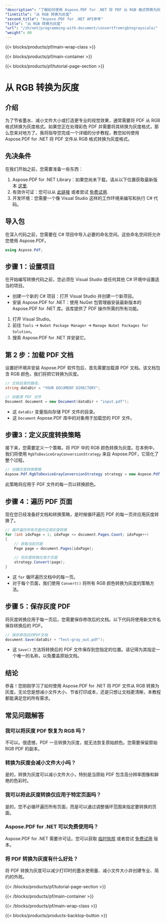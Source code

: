 ```yaml
---
"description": "了解如何使用 Aspose.PDF for .NET 将 PDF 从 RGB 格式转换为灰度格式。本指南将逐步指导您简化 PDF 颜色转换并节省文件空间。"
"linktitle": "从 RGB 转换为灰度"
"second_title": "Aspose.PDF for .NET API参考"
"title": "从 RGB 转换为灰度"
"url": "/zh/net/programming-with-document/convertfromrgbtograyscale/"
"weight": 60
---
```


{{< blocks/products/pf/main-wrap-class >}}

{{< blocks/products/pf/main-container >}}

{{< blocks/products/pf/tutorial-page-section >}}

# 从 RGB 转换为灰度

## 介绍

为了节省墨水、减小文件大小或打造更专业的视觉效果，通常需要将 PDF 从 RGB 格式转换为灰度格式。如果您正在处理彩色 PDF 并需要将其转换为灰度格式，那么您来对地方了。我将指导您完成一个详细的分步教程，教您如何使用 Aspose.PDF for .NET 将 PDF 文件从 RGB 格式转换为灰度格式。

## 先决条件

在我们开始之前，您需要准备一些东西：

1. Aspose.PDF for .NET Library：如果您尚未下载，请从以下位置获取最新版本 [这里](https://releases。aspose.com/pdf/net/).
2. 有效许可证：您可以从 [此链接](https://purchase.aspose.com/buy) 或者尝试 [免费试用](https://releases。aspose.com/).
3. 开发环境：您需要一个像 Visual Studio 这样的工作环境来编写和执行 C# 代码。

## 导入包

在深入代码之前，您需要在 C# 项目中导入必要的命名空间。这些命名空间将允许您使用 Aspose.PDF。

```csharp
using Aspose.Pdf;
```

## 步骤 1：设置项目

在开始编写转换代码之前，您必须在 Visual Studio 或任何其他 C# 环境中设置适当的项目。

- 创建一个新的 C# 项目：打开 Visual Studio 并创建一个新项目。
- 安装 Aspose.PDF for .NET：使用 NuGet 包管理器安装最新版本的 Aspose.PDF for .NET 库。该库提供了 PDF 操作所需的所有功能。

1. 打开 Visual Studio。
2. 前往 `Tools` -> `NuGet Package Manager` -> `Manage NuGet Packages for Solution`。
3. 搜索 Aspose.PDF for .NET 并安装它。

## 第 2 步：加载 PDF 文档

设置好环境并安装 Aspose.PDF 软件包后，首先需要加载源 PDF 文档。该文档包含 RGB 颜色，我们将把它转换为灰度。

```csharp
// 文档目录的路径。
string dataDir = "YOUR DOCUMENT DIRECTORY";

// 加载源 PDF 文件
Document document = new Document(dataDir + "input.pdf");
```

- 这 `dataDir` 变量指向存储 PDF 文件的目录。
- 这 `Document` Aspose.PDF 库中的对象用于加载您的 PDF 文件。

## 步骤3：定义灰度转换策略

接下来，您需要定义一个策略，将 PDF 中的 RGB 颜色转换为灰度。在本例中，我们将使用 `RgbToDeviceGrayConversionStrategy` 来自 Aspose.PDF，它简化了整个过程。

```csharp
// 创建灰度转换策略
Aspose.Pdf.RgbToDeviceGrayConversionStrategy strategy = new Aspose.Pdf.RgbToDeviceGrayConversionStrategy();
```

此策略将应用于 PDF 文件的每一页以转换颜色。

## 步骤 4：遍历 PDF 页面

现在您已经准备好文档和转换策略，是时候循环遍历 PDF 的每一页并应用灰度转换了。 

```csharp
// 循环遍历所有页面并应用灰度转换
for (int idxPage = 1; idxPage <= document.Pages.Count; idxPage++)
{
    // 获取当前页面
    Page page = document.Pages[idxPage];
    
    // 将灰度转换应用于页面
    strategy.Convert(page);
}
```

- 这 `for` 循环遍历文档中的每一页。
- 对于每个页面，我们使用 `Convert()` 将所有 RGB 颜色转换为灰度的策略方法。

## 步骤 5：保存灰度 PDF

将灰度转换应用于每一页后，您需要保存修改后的文档。以下代码将使用新文件名保存转换后的 PDF。

```csharp
// 保存修改后的PDF文档
document.Save(dataDir + "Test-gray_out.pdf");
```

- 这 `Save()` 方法将转换后的 PDF 文件保存到您指定的位置。请记得为其指定一个唯一的名称，以免覆盖原始文档。

## 结论

恭喜！您刚刚学习了如何使用 Aspose.PDF for .NET 将 PDF 文件从 RGB 转换为灰度。无论您是想减小文件大小、节省打印成本，还是只想让文档更清晰，本教程都能满足您的所有需求。

## 常见问题解答

### 我可以将灰度 PDF 恢复为 RGB 吗？

不可以。很遗憾，PDF 一旦转换为灰度，就无法恢复原始颜色。您需要保留原始 RGB PDF 的副本。

### 转换为灰度会减小文件大小吗？

是的，转换为灰度可以减小文件大小，特别是当原始 PDF 包含高分辨率图像和鲜艳的色彩时。

### 我可以将此灰度转换仅应用于特定页面吗？

是的，您不必循环遍历所有页面，而是可以通过调整循环范围来指定要转换的页面。

### Aspose.PDF for .NET 可以免费使用吗？

Aspose.PDF for .NET 需要许可证。您可以获取 [临时执照](https://purchase.aspose.com/temporary-license/) 或者尝试 [免费试用](https://releases.aspose.com/) 版本。

### 将 PDF 转换为灰度有什么好处？

将 PDF 转换为灰度可以减少打印时的墨水使用量、减小文件大小并创建专业、简约的外观。

{{< /blocks/products/pf/tutorial-page-section >}}

{{< /blocks/products/pf/main-container >}}

{{< /blocks/products/pf/main-wrap-class >}}

{{< blocks/products/products-backtop-button >}}